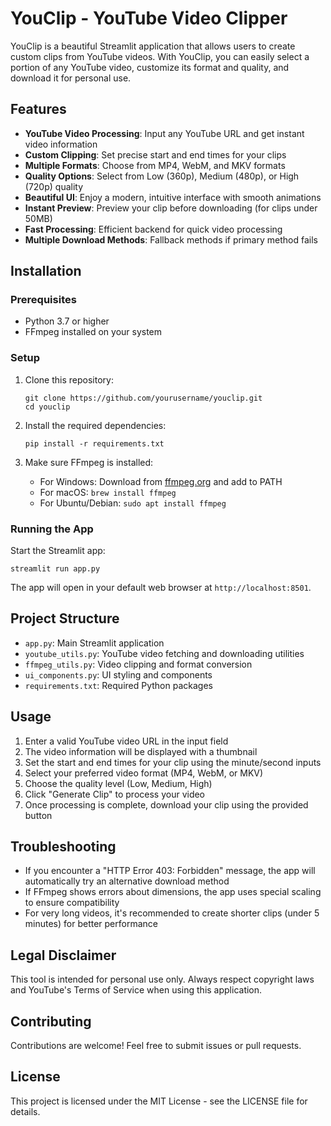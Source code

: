 # YouClip - YouTube Video Clipper

YouClip is a beautiful Streamlit application that allows users to create custom clips from YouTube videos. With YouClip, you can easily select a portion of any YouTube video, customize its format and quality, and download it for personal use.

## Features

- **YouTube Video Processing**: Input any YouTube URL and get instant video information
- **Custom Clipping**: Set precise start and end times for your clips
- **Multiple Formats**: Choose from MP4, WebM, and MKV formats
- **Quality Options**: Select from Low (360p), Medium (480p), or High (720p) quality
- **Beautiful UI**: Enjoy a modern, intuitive interface with smooth animations
- **Instant Preview**: Preview your clip before downloading (for clips under 50MB)
- **Fast Processing**: Efficient backend for quick video processing
- **Multiple Download Methods**: Fallback methods if primary method fails

## Installation

### Prerequisites

- Python 3.7 or higher
- FFmpeg installed on your system

### Setup

1. Clone this repository:
   ```
   git clone https://github.com/yourusername/youclip.git
   cd youclip
   ```

2. Install the required dependencies:
   ```
   pip install -r requirements.txt
   ```

3. Make sure FFmpeg is installed:
   - For Windows: Download from [ffmpeg.org](https://ffmpeg.org/download.html) and add to PATH
   - For macOS: `brew install ffmpeg`
   - For Ubuntu/Debian: `sudo apt install ffmpeg`

### Running the App

Start the Streamlit app:
```
streamlit run app.py
```

The app will open in your default web browser at `http://localhost:8501`.

## Project Structure

- `app.py`: Main Streamlit application
- `youtube_utils.py`: YouTube video fetching and downloading utilities
- `ffmpeg_utils.py`: Video clipping and format conversion
- `ui_components.py`: UI styling and components
- `requirements.txt`: Required Python packages

## Usage

1. Enter a valid YouTube video URL in the input field
2. The video information will be displayed with a thumbnail
3. Set the start and end times for your clip using the minute/second inputs
4. Select your preferred video format (MP4, WebM, or MKV)
5. Choose the quality level (Low, Medium, High)
6. Click "Generate Clip" to process your video
7. Once processing is complete, download your clip using the provided button

## Troubleshooting

- If you encounter a "HTTP Error 403: Forbidden" message, the app will automatically try an alternative download method
- If FFmpeg shows errors about dimensions, the app uses special scaling to ensure compatibility
- For very long videos, it's recommended to create shorter clips (under 5 minutes) for better performance

## Legal Disclaimer

This tool is intended for personal use only. Always respect copyright laws and YouTube's Terms of Service when using this application.

## Contributing

Contributions are welcome! Feel free to submit issues or pull requests.

## License

This project is licensed under the MIT License - see the LICENSE file for details.